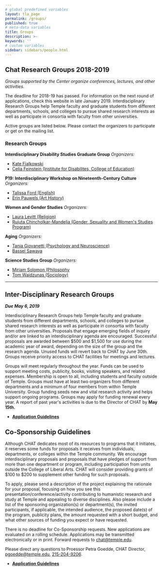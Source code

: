 ```yaml
---
# global predefined variables
layout: tla_page
permalink: /groups/
published: true
# meta-data variables
title: Groups
description: >-
keywords: ''
# custom variables
sidebar: sidebars/people.html
---
```

## Chat Research Groups 2018-2019
_Groups supported by the Center organize conferences, lectures, and other activities._ 

The deadline for 2018-19 has passed. For information on the next round of applications, check this website in late January 2019.
Interdisciplinary Research Groups help Temple faculty and graduate students from different departments, schools, and colleges to pursue shared research interests as well as participate in consortia with faculty from other universities.

Active groups are listed below. Please contact the organizers to participate or get on the mailing list. 

### Research Groups

**Interdisciplinary Disability Studies Graduate Group**
_Organizers:_<br> 
- [Kate Fialkowski](mailto:kate.fialkowski@temple.edu)<br>
- [Celia Feinstein (Institute for Disabilites, College of Education)](mailto:shoes100@temple.edu)<br>

**P19: Interdisciplinary Workshop on Nineteenth-Century Culture**
_Organizers:_<br> 
- [Talissa Ford (English)](https://liberalarts.temple.edu/academics/faculty/ford-talissa)<br>
- [Erin Pauwels (Art History)](https://tyler.temple.edu/faculty/erin-pauwels)<br>

**Women and Gender Studies**
_Organizers:_<br>  
- [Laura Levitt (Religion)](https://liberalarts.temple.edu/academics/faculty/levitt-laura)
- [Rujuta Chincholkar-Mandelia (Gender, Sexuality and Women's Studies Program)]()

**Aging**
_Organizers:_<br> 
- [Tania Giovanetti (Psychology and Neuroscience)](https://liberalarts.temple.edu/academics/faculty/giovannetti-tania)
- [Bassel Sawaya](mailto:bassel.sawaya@temple.edu)

**Science Studies Group**
_Organizers:_<br>  
- [Miriam Solomon (Philosophy](https://liberalarts.temple.edu/academics/faculty/solomon-miriam)
- [Tom Waidzunas (Sociology)](https://liberalarts.temple.edu/academics/faculty/waidzunas-tom)

___

## Inter-Disciplinary Research Groups
**_Due May 6, 2019_**

Interdisciplinary Research Groups help Temple faculty and graduate students from different departments, schools, and colleges to pursue shared research interests as well as participate in consortia with faculty from other universities. Proposals that engage emerging fields of inquiry and/or are linked to an interdisciplinary agenda are encouraged. Successful proposals are awarded between $500 and $1,500 for use during the academic year of award, depending on the size of the group and the research agenda. Unused funds will revert back to CHAT by June 30th. Groups receive priority access to CHAT facilities for meetings and lectures.

Groups will meet regularly throughout the year. Funds can be used to support meeting costs, publicity, books, visiting speakers, and related expenses. Membership is open to all, including students and faculty outside of Temple. Groups must have at least two organizers from different departments and a minimum of four members from within Temple University. Group funding seeds new and vital research activity and helps support ongoing programs. Groups may apply for funding renewal every year. A report of past year's activities is due to the Director of CHAT by **May 15th.**

- **[Application Guidelines](https://liberalarts.temple.edu/sites/liberalarts/files/IRG18-19.pdf)**

## Co-Sponsorship Guidelines
Although CHAT dedicates most of its resources to programs that it initiates, it reserves some funds for proposals it receives from individuals, departments, or colleges within the Temple community. We encourage interdisciplinary proposals and proposals that have pledges of support from more than one department or program, including participation from units outside the College of Liberal Arts. CHAT will consider providing grants of $100 to $200 to supplement other funding for such proposals.

To apply, please send a description of the project explaining the rationale for your proposal, focusing on how you see this presentation/conference/activity contributing to humanistic research and study at Temple and appealing to diverse disciplines. Also please include a list of the sponsoring organization(s) or department(s), the invited participants, if applicable, the intended audience, the proposed date(s) of the program, publicity plans, the amount requested with a short budget, and what other sources of funding you expect or have requested.

There is no deadline for Co-Sponsorship requests. New applications are evaluated on a rolling schedule. Applications may be transmitted electronically or in print. Forward requests to [chat@temple.edu](mailto:chat@temple.edu).

Please direct any questions to Proessor Petra Goedde, CHAT Director, [pgoedde@temple.edu](mailto:pgoedde@temple.edu), [215-204-9206](tel:2152049206).

- **[Application Guidelines](https://liberalarts.temple.edu/sites/liberalarts/files/Cosponsorship.pdf)**
